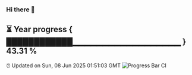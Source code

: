 ### Hi there 👋
⏳ Year progress { ████████████▁▁▁▁▁▁▁▁▁▁▁▁▁▁▁▁▁▁ } 43.31 %
---
⏰ Updated on Sun, 08 Jun 2025 01:51:03 GMT
![Progress Bar CI](https://github.com/liununu/liununu/workflows/Progress%20Bar%20CI/badge.svg)
